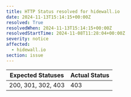 ```yaml
---
title: HTTP Status resolved for hidewall.io
date: 2024-11-13T15:14:15+00:00Z
resolved: True
resolvedWhen: 2024-11-13T15:14:15+00:00Z
resolvedStartTime: 2024-11-08T11:28:04+00:00Z
severity: notice
affected:
  - hidewall.io
section: issue
---
```


| Expected Statuses | Actual Status  |
|-------------------|----------------|
| 200, 301, 302, 403 | 403 |
